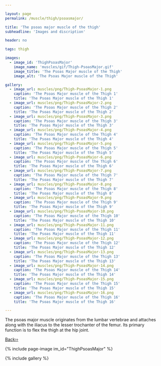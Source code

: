 ```yaml
---

layout: page
permalink: /muscle/thigh/psoasmajor/

title: 'The psoas major muscle of the thigh'
subheadline: 'Images and discription'

header: no

tags: thigh

images:
  - image_id: 'ThighPsoasMajor'
    image_name: 'muscles/gif/Thigh-PsoasMajor.gif'
    image_title: 'The Psoas Major muscle of the Thigh'
    image_alt: 'The Psoas Major muscle of the Thigh' 

gallery:
  - image_url: muscles/png/Thigh-PsoasMajor-1.png
    caption: 'The Psoas Major muscle of the Thigh 1'
    title: 'The Psoas Major muscle of the Thigh 1'
  - image_url: muscles/png/Thigh-PsoasMajor-2.png
    caption: 'The Psoas Major muscle of the Thigh 2'
    title: 'The Psoas Major muscle of the Thigh 2'
  - image_url: muscles/png/Thigh-PsoasMajor-3.png
    caption: 'The Psoas Major muscle of the Thigh 3'
    title: 'The Psoas Major muscle of the Thigh 3'
  - image_url: muscles/png/Thigh-PsoasMajor-4.png
    caption: 'The Psoas Major muscle of the Thigh 4'
    title: 'The Psoas Major muscle of the Thigh 4'
  - image_url: muscles/png/Thigh-PsoasMajor-5.png
    caption: 'The Psoas Major muscle of the Thigh 5'
    title: 'The Psoas Major muscle of the Thigh 5'
  - image_url: muscles/png/Thigh-PsoasMajor-6.png
    caption: 'The Psoas Major muscle of the Thigh 6'
    title: 'The Psoas Major muscle of the Thigh 6'
  - image_url: muscles/png/Thigh-PsoasMajor-7.png
    caption: 'The Psoas Major muscle of the Thigh 7'
    title: 'The Psoas Major muscle of the Thigh 7'
  - image_url: muscles/png/Thigh-PsoasMajor-8.png
    caption: 'The Psoas Major muscle of the Thigh 8'
    title: 'The Psoas Major muscle of the Thigh 8'
  - image_url: muscles/png/Thigh-PsoasMajor-9.png
    caption: 'The Psoas Major muscle of the Thigh 9'
    title: 'The Psoas Major muscle of the Thigh 9'
  - image_url: muscles/png/Thigh-PsoasMajor-10.png
    caption: 'The Psoas Major muscle of the Thigh 10'
    title: 'The Psoas Major muscle of the Thigh 10'
  - image_url: muscles/png/Thigh-PsoasMajor-11.png
    caption: 'The Psoas Major muscle of the Thigh 11'
    title: 'The Psoas Major muscle of the Thigh 11'
  - image_url: muscles/png/Thigh-PsoasMajor-12.png
    caption: 'The Psoas Major muscle of the Thigh 12'
    title: 'The Psoas Major muscle of the Thigh 12'
  - image_url: muscles/png/Thigh-PsoasMajor-13.png
    caption: 'The Psoas Major muscle of the Thigh 13'
    title: 'The Psoas Major muscle of the Thigh 13'
  - image_url: muscles/png/Thigh-PsoasMajor-14.png
    caption: 'The Psoas Major muscle of the Thigh 14'
    title: 'The Psoas Major muscle of the Thigh 14'
  - image_url: muscles/png/Thigh-PsoasMajor-15.png
    caption: 'The Psoas Major muscle of the Thigh 15'
    title: 'The Psoas Major muscle of the Thigh 15'
  - image_url: muscles/png/Thigh-PsoasMajor-16.png
    caption: 'The Psoas Major muscle of the Thigh 16'
    title: 'The Psoas Major muscle of the Thigh 16'

---
```


The psoas major muscle originates from the lumbar vertebrae and attaches along with the iliacus to the lesser trochanter of the femur. Its primary function is to flex the thigh at the hip joint.

[Back››](/muscle/thigh/anterior/)

{% include page-image im_id="ThighPsoasMajor" %}

{% include gallery %}
